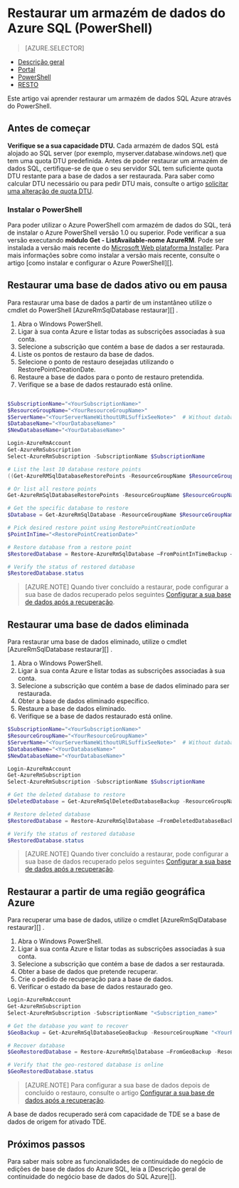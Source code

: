 <properties
   pageTitle="Restaurar um armazém de dados do Azure SQL (PowerShell) | Microsoft Azure"
   description="Tarefas do PowerShell para restaurar um armazém de dados do SQL Azure."
   services="sql-data-warehouse"
   documentationCenter="NA"
   authors="Lakshmi1812"
   manager="barbkess"
   editor=""/>

<tags
   ms.service="sql-data-warehouse"
   ms.devlang="NA"
   ms.topic="article"
   ms.tgt_pltfrm="NA"
   ms.workload="data-services"
   ms.date="09/21/2016"
   ms.author="lakshmir;barbkess;sonyama"/>

# <a name="restore-an-azure-sql-data-warehouse-powershell"></a>Restaurar um armazém de dados do Azure SQL (PowerShell)

> [AZURE.SELECTOR]
- [Descrição geral][]
- [Portal][]
- [PowerShell][]
- [RESTO][]

Este artigo vai aprender restaurar um armazém de dados SQL Azure através do PowerShell.

## <a name="before-you-begin"></a>Antes de começar

**Verifique se a sua capacidade DTU.** Cada armazém de dados SQL está alojado ao SQL server (por exemplo, myserver.database.windows.net) que tem uma quota DTU predefinida.  Antes de poder restaurar um armazém de dados SQL, certifique-se de que o seu servidor SQL tem suficiente quota DTU restante para a base de dados a ser restaurada. Para saber como calcular DTU necessário ou para pedir DTU mais, consulte o artigo [solicitar uma alteração de quota DTU][].

### <a name="install-powershell"></a>Instalar o PowerShell

Para poder utilizar o Azure PowerShell com armazém de dados do SQL, terá de instalar o Azure PowerShell versão 1.0 ou superior.  Pode verificar a sua versão executando **módulo Get - ListAvailable-nome AzureRM**.  Pode ser instalada a versão mais recente do [Microsoft Web plataforma Installer][].  Para mais informações sobre como instalar a versão mais recente, consulte o artigo [como instalar e configurar o Azure PowerShell][].

## <a name="restore-an-active-or-paused-database"></a>Restaurar uma base de dados ativo ou em pausa

Para restaurar uma base de dados a partir de um instantâneo utilize o cmdlet do PowerShell [AzureRmSqlDatabase restaurar][] .

1. Abra o Windows PowerShell.
2. Ligar à sua conta Azure e listar todas as subscrições associadas à sua conta.
3. Selecione a subscrição que contém a base de dados a ser restaurada.
4. Liste os pontos de restauro da base de dados.
5. Selecione o ponto de restauro desejadas utilizando o RestorePointCreationDate.
6. Restaure a base de dados para o ponto de restauro pretendida.
7. Verifique se a base de dados restaurado está online.

```Powershell

$SubscriptionName="<YourSubscriptionName>"
$ResourceGroupName="<YourResourceGroupName>"
$ServerName="<YourServerNameWithoutURLSuffixSeeNote>"  # Without database.windows.net
$DatabaseName="<YourDatabaseName>"
$NewDatabaseName="<YourDatabaseName>"

Login-AzureRmAccount
Get-AzureRmSubscription
Select-AzureRmSubscription -SubscriptionName $SubscriptionName

# List the last 10 database restore points
((Get-AzureRMSqlDatabaseRestorePoints -ResourceGroupName $ResourceGroupName -ServerName $ServerName -DatabaseName ($DatabaseName).RestorePointCreationDate)[-10 .. -1]

# Or list all restore points
Get-AzureRmSqlDatabaseRestorePoints -ResourceGroupName $ResourceGroupName -ServerName $ServerName -DatabaseName $DatabaseName

# Get the specific database to restore
$Database = Get-AzureRmSqlDatabase -ResourceGroupName $ResourceGroupName -ServerName $ServerName -DatabaseName $DatabaseName

# Pick desired restore point using RestorePointCreationDate
$PointInTime="<RestorePointCreationDate>"  

# Restore database from a restore point
$RestoredDatabase = Restore-AzureRmSqlDatabase –FromPointInTimeBackup –PointInTime $PointInTime -ResourceGroupName $Database.ResourceGroupName -ServerName $Database.$ServerName -TargetDatabaseName $NewDatabaseName –ResourceId $Database.ResourceID

# Verify the status of restored database
$RestoredDatabase.status

```

>[AZURE.NOTE] Quando tiver concluído a restaurar, pode configurar a sua base de dados recuperado pelos seguintes [Configurar a sua base de dados após a recuperação][].


## <a name="restore-a-deleted-database"></a>Restaurar uma base de dados eliminada

Para restaurar uma base de dados eliminado, utilize o cmdlet [AzureRmSqlDatabase restaurar][] .

1. Abra o Windows PowerShell.
2. Ligar à sua conta Azure e listar todas as subscrições associadas à sua conta.
3. Selecione a subscrição que contém a base de dados eliminado para ser restaurada.
4. Obter a base de dados eliminado específico.
5. Restaure a base de dados eliminado.
6. Verifique se a base de dados restaurado está online.

```Powershell
$SubscriptionName="<YourSubscriptionName>"
$ResourceGroupName="<YourResourceGroupName>"
$ServerName="<YourServerNameWithoutURLSuffixSeeNote>"  # Without database.windows.net
$DatabaseName="<YourDatabaseName>"
$NewDatabaseName="<YourDatabaseName>"

Login-AzureRmAccount
Get-AzureRmSubscription
Select-AzureRmSubscription -SubscriptionName $SubscriptionName

# Get the deleted database to restore
$DeletedDatabase = Get-AzureRmSqlDeletedDatabaseBackup -ResourceGroupName $ResourceGroupNam -ServerName $ServerName -DatabaseName $DatabaseName

# Restore deleted database
$RestoredDatabase = Restore-AzureRmSqlDatabase –FromDeletedDatabaseBackup –DeletionDate $DeletedDatabase.DeletionDate -ResourceGroupName $DeletedDatabase.ResourceGroupName -ServerName $DeletedDatabase.ServerName -TargetDatabaseName $NewDatabaseName –ResourceId $DeletedDatabase.ResourceID

# Verify the status of restored database
$RestoredDatabase.status
```

>[AZURE.NOTE] Quando tiver concluído a restaurar, pode configurar a sua base de dados recuperado pelos seguintes [Configurar a sua base de dados após a recuperação][].


## <a name="restore-from-an-azure-geographical-region"></a>Restaurar a partir de uma região geográfica Azure

Para recuperar uma base de dados, utilize o cmdlet [AzureRmSqlDatabase restaurar][] .

1. Abra o Windows PowerShell.
2. Ligar à sua conta Azure e listar todas as subscrições associadas à sua conta.
3. Selecione a subscrição que contém a base de dados a ser restaurada.
4. Obter a base de dados que pretende recuperar.
5. Crie o pedido de recuperação para a base de dados.
6. Verificar o estado da base de dados restaurado geo.

```Powershell
Login-AzureRmAccount
Get-AzureRmSubscription
Select-AzureRmSubscription -SubscriptionName "<Subscription_name>"

# Get the database you want to recover
$GeoBackup = Get-AzureRmSqlDatabaseGeoBackup -ResourceGroupName "<YourResourceGroupName>" -ServerName "<YourServerName>" -DatabaseName "<YourDatabaseName>"

# Recover database
$GeoRestoredDatabase = Restore-AzureRmSqlDatabase –FromGeoBackup -ResourceGroupName "<YourResourceGroupName>" -ServerName "<YourTargetServer>" -TargetDatabaseName "<NewDatabaseName>" –ResourceId $GeoBackup.ResourceID

# Verify that the geo-restored database is online
$GeoRestoredDatabase.status
```

>[AZURE.NOTE] Para configurar a sua base de dados depois de concluído o restauro, consulte o artigo [Configurar a sua base de dados após a recuperação][]. 


A base de dados recuperado será com capacidade de TDE se a base de dados de origem for ativado TDE.


## <a name="next-steps"></a>Próximos passos
Para saber mais sobre as funcionalidades de continuidade do negócio de edições de base de dados do Azure SQL, leia a [Descrição geral de continuidade do negócio base de dados do SQL Azure][].

<!--Image references-->

<!--Article references-->
[Azure descrição geral do continuidade de empresas base de dados SQL]: sql-database-business-continuity.md
[Solicitar uma alteração de quota DTU]: ./sql-data-warehouse-get-started-create-support-ticket.md#request-quota-change
[Configurar a sua base de dados após a recuperação]: ./sql-database-disaster-recovery.md#configure-your-database-after-recovery
[Como instalar e configurar PowerShell do Azure]: powershell-install-configure.md
[Descrição geral]: ./sql-data-warehouse-restore-database-overview.md
[Portal]: ./sql-data-warehouse-restore-database-portal.md
[PowerShell]: ./sql-data-warehouse-restore-database-powershell.md
[RESTO]: ./sql-data-warehouse-restore-database-rest-api.md
[Configurar a sua base de dados após a recuperação]: ./sql-database-disaster-recovery.md#configure-your-database-after-recovery

<!--MSDN references-->
[Restaurar AzureRmSqlDatabase]: https://msdn.microsoft.com/library/mt693390.aspx

<!--Other Web references-->
[Azure Portal]: https://portal.azure.com/
[Microsoft Web plataforma Installer]: https://aka.ms/webpi-azps
